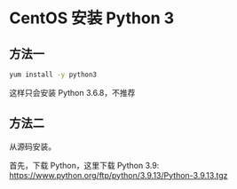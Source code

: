 # CentOS 安装 Python 3

## 方法一

```sh
yum install -y python3
```

这样只会安装 Python 3.6.8，不推荐

## 方法二

从源码安装。

首先，下载 Python，这里下载 Python 3.9: https://www.python.org/ftp/python/3.9.13/Python-3.9.13.tgz

